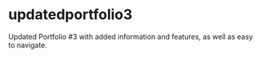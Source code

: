 # updatedportfolio3
Updated Portfolio #3 with added information and features, as well as easy to navigate.  
